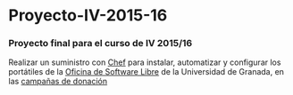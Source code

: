 # Proyecto-IV-2015-16
### Proyecto final para el curso de IV 2015/16

Realizar un suministro con [Chef](https://en.wikipedia.org/wiki/Chef_(software)) para instalar, automatizar y configurar los portátiles de la [Oficina de Software Libre](http://osl.ugr.es/) de la Universidad de Granada, en las [campañas de donación](http://osl.ugr.es/cursos-y-eventos/ordenadores-libres-con-software-libre/bases-de-la-xv-campana-ordenadores-libres-con-software-libre/)
